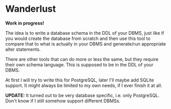 Wanderlust
==========

**Work in progress!**

The idea is to write a database schema in the DDL of your DBMS, just like if you
would create the database from scratch and then use this tool to compare that to
what is actually in your DBMS and generate/run appropriate alter statements.

There are other tools that can do more or less the same, but they require their
own schema language. This is supposed to be in the DDL of your DBMS.

At first I will try to write this for PostgreSQL, later I'll maybe add SQLite
support. It might always be limited to my own needs, if I ever finish it at all.

**UPDATE:** It turned out to be very database specific, i.e. only PostgreSQL.
Don't know if I still somehow support different DBMSs.
